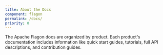 ```yaml
---
title: About the Docs
component: flagon
permalink: /docs/
priority: 0
---
```


The Apache Flagon docs are organized by product.  Each product's documentation includes information like quick start guides, tutorials, full API descriptions, and contribution guides.  
